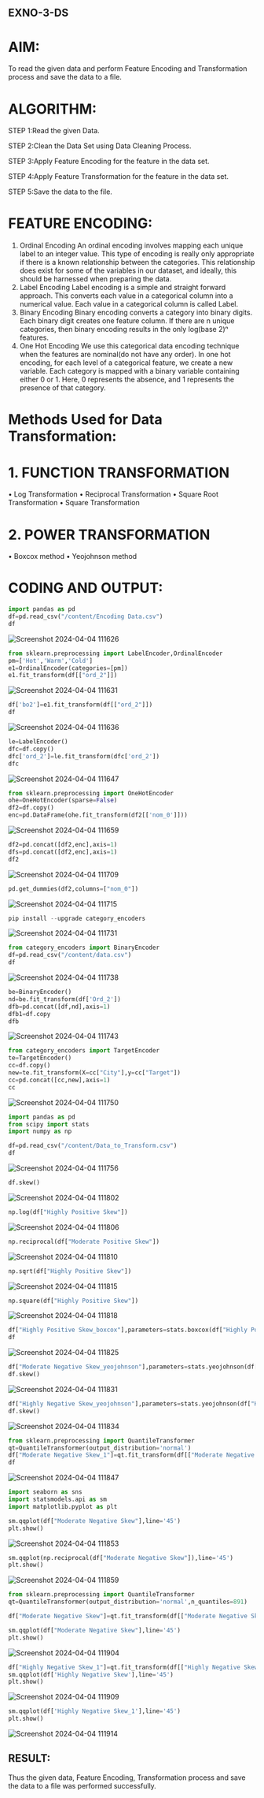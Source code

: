 ## EXNO-3-DS

# AIM:
To read the given data and perform Feature Encoding and Transformation process and save the data to a file.

# ALGORITHM:
STEP 1:Read the given Data.

STEP 2:Clean the Data Set using Data Cleaning Process.

STEP 3:Apply Feature Encoding for the feature in the data set.

STEP 4:Apply Feature Transformation for the feature in the data set.

STEP 5:Save the data to the file.

# FEATURE ENCODING:
1. Ordinal Encoding
An ordinal encoding involves mapping each unique label to an integer value. This type of encoding is really only appropriate if there is a known relationship between the categories. This relationship does exist for some of the variables in our dataset, and ideally, this should be harnessed when preparing the data.
2. Label Encoding
Label encoding is a simple and straight forward approach. This converts each value in a categorical column into a numerical value. Each value in a categorical column is called Label.
3. Binary Encoding
Binary encoding converts a category into binary digits. Each binary digit creates one feature column. If there are n unique categories, then binary encoding results in the only log(base 2)ⁿ features.
4. One Hot Encoding
We use this categorical data encoding technique when the features are nominal(do not have any order). In one hot encoding, for each level of a categorical feature, we create a new variable. Each category is mapped with a binary variable containing either 0 or 1. Here, 0 represents the absence, and 1 represents the presence of that category.

# Methods Used for Data Transformation:
  # 1. FUNCTION TRANSFORMATION
• Log Transformation
• Reciprocal Transformation
• Square Root Transformation
• Square Transformation
  # 2. POWER TRANSFORMATION
• Boxcox method
• Yeojohnson method

# CODING AND OUTPUT:
```python
import pandas as pd
df=pd.read_csv("/content/Encoding Data.csv")
df
```

![Screenshot 2024-04-04 111626](https://github.com/chandrumathiyazhagan/EXNO-3-DS/assets/119393023/63fd3945-c97f-4756-b34a-6869beca1fe5)

```python
from sklearn.preprocessing import LabelEncoder,OrdinalEncoder
pm=['Hot','Warm','Cold']
e1=OrdinalEncoder(categories=[pm])
e1.fit_transform(df[["ord_2"]])
```

![Screenshot 2024-04-04 111631](https://github.com/chandrumathiyazhagan/EXNO-3-DS/assets/119393023/f091e54e-98a7-48a6-a176-7efe895eb63d)

```python
df['bo2']=e1.fit_transform(df[["ord_2"]])
df
```

![Screenshot 2024-04-04 111636](https://github.com/chandrumathiyazhagan/EXNO-3-DS/assets/119393023/330bf243-e629-42fc-b489-2148701f5f26)

```python
le=LabelEncoder()
dfc=df.copy()
dfc['ord_2']=le.fit_transform(dfc['ord_2'])
dfc
```

![Screenshot 2024-04-04 111647](https://github.com/chandrumathiyazhagan/EXNO-3-DS/assets/119393023/626843d4-f475-4e4c-a6d4-0244f0a72f6b)

```python
from sklearn.preprocessing import OneHotEncoder
ohe=OneHotEncoder(sparse=False)
df2=df.copy()
enc=pd.DataFrame(ohe.fit_transform(df2[['nom_0']]))
```

![Screenshot 2024-04-04 111659](https://github.com/chandrumathiyazhagan/EXNO-3-DS/assets/119393023/4aa98ca9-b120-4683-bcbd-4add830db08a)

```python
df2=pd.concat([df2,enc],axis=1)
dfs=pd.concat([df2,enc],axis=1)
df2
```

![Screenshot 2024-04-04 111709](https://github.com/chandrumathiyazhagan/EXNO-3-DS/assets/119393023/3bf9819c-c032-449f-b0d7-e00ea17d8647)

```python
pd.get_dummies(df2,columns=["nom_0"])
```

![Screenshot 2024-04-04 111715](https://github.com/chandrumathiyazhagan/EXNO-3-DS/assets/119393023/4e83a9be-a857-4f1f-ad64-af05e8aa7c26)

```python
pip install --upgrade category_encoders
```
![Screenshot 2024-04-04 111731](https://github.com/chandrumathiyazhagan/EXNO-3-DS/assets/119393023/32b7c71b-0074-4146-859d-c5c28b043a1d)

```python
from category_encoders import BinaryEncoder
df=pd.read_csv("/content/data.csv")
df
```
![Screenshot 2024-04-04 111738](https://github.com/chandrumathiyazhagan/EXNO-3-DS/assets/119393023/bf69f668-d2c4-4c1b-a97b-15d7375392b1)

```python
be=BinaryEncoder()
nd=be.fit_transform(df['Ord_2'])
dfb=pd.concat([df,nd],axis=1)
dfb1=df.copy
dfb
```
![Screenshot 2024-04-04 111743](https://github.com/chandrumathiyazhagan/EXNO-3-DS/assets/119393023/64cfba3c-19e9-4001-9df9-e41aa7e2e191)

```python
from category_encoders import TargetEncoder
te=TargetEncoder()
cc=df.copy()
new=te.fit_transform(X=cc["City"],y=cc["Target"])
cc=pd.concat([cc,new],axis=1)
cc
```
![Screenshot 2024-04-04 111750](https://github.com/chandrumathiyazhagan/EXNO-3-DS/assets/119393023/6af0bfd3-e44d-4e6c-beda-989c8e4d9ff8)

```python
import pandas as pd
from scipy import stats
import numpy as np

df=pd.read_csv("/content/Data_to_Transform.csv")
df
```
![Screenshot 2024-04-04 111756](https://github.com/chandrumathiyazhagan/EXNO-3-DS/assets/119393023/6c1fd9b1-ae34-4025-91f5-4bd7cc0e44b6)

```python
df.skew()
```

![Screenshot 2024-04-04 111802](https://github.com/chandrumathiyazhagan/EXNO-3-DS/assets/119393023/fad442db-3ad9-405e-8899-933333abb4e8)

```python
np.log(df["Highly Positive Skew"])
```

![Screenshot 2024-04-04 111806](https://github.com/chandrumathiyazhagan/EXNO-3-DS/assets/119393023/147133e7-1fc1-4cd0-b21f-d7fd76cde1c5)

```python
np.reciprocal(df["Moderate Positive Skew"])
```

![Screenshot 2024-04-04 111810](https://github.com/chandrumathiyazhagan/EXNO-3-DS/assets/119393023/db1afc1e-4559-4888-b844-3e1db8d798a2)

```python
np.sqrt(df["Highly Positive Skew"])
```

![Screenshot 2024-04-04 111815](https://github.com/chandrumathiyazhagan/EXNO-3-DS/assets/119393023/24cee62f-9288-4f88-abc7-1f14b572c155)

```python
np.square(df["Highly Positive Skew"])
```

![Screenshot 2024-04-04 111818](https://github.com/chandrumathiyazhagan/EXNO-3-DS/assets/119393023/84df4534-e1bf-4a08-8ee1-a0d09441725f)

```python
df["Highly Positive Skew_boxcox"],parameters=stats.boxcox(df["Highly Positive Skew"])
df
```

![Screenshot 2024-04-04 111825](https://github.com/chandrumathiyazhagan/EXNO-3-DS/assets/119393023/0ad33d87-bb11-4a09-bfcb-8c14cb77384b)

```python
df["Moderate Negative Skew_yeojohnson"],parameters=stats.yeojohnson(df["Moderate Negative Skew"])
df.skew()
```

![Screenshot 2024-04-04 111831](https://github.com/chandrumathiyazhagan/EXNO-3-DS/assets/119393023/acd0b6c0-b423-4cee-9f15-9c0f20d0d4aa)

```python
df["Highly Negative Skew_yeojohnson"],parameters=stats.yeojohnson(df["Highly Negative Skew"])
df.skew()
```

![Screenshot 2024-04-04 111834](https://github.com/chandrumathiyazhagan/EXNO-3-DS/assets/119393023/f67f84dc-a47c-42b6-a2e4-84ba92bdc10d)

```python
from sklearn.preprocessing import QuantileTransformer
qt=QuantileTransformer(output_distribution='normal')
df["Moderate Negative Skew_1"]=qt.fit_transform(df[["Moderate Negative Skew"]])
df
```

![Screenshot 2024-04-04 111847](https://github.com/chandrumathiyazhagan/EXNO-3-DS/assets/119393023/a543471d-bbff-45cb-a489-4753d9b1f62b)

```python
import seaborn as sns
import statsmodels.api as sm
import matplotlib.pyplot as plt

sm.qqplot(df["Moderate Negative Skew"],line='45')
plt.show()
```

![Screenshot 2024-04-04 111853](https://github.com/chandrumathiyazhagan/EXNO-3-DS/assets/119393023/b90f72c5-f674-47c1-a9fd-5cd68ce32581)

```python
sm.qqplot(np.reciprocal(df["Moderate Negative Skew"]),line='45')
plt.show()
```

![Screenshot 2024-04-04 111859](https://github.com/chandrumathiyazhagan/EXNO-3-DS/assets/119393023/64b4aac4-a2a5-4957-a5a3-ae5465d55776)

```python
from sklearn.preprocessing import QuantileTransformer
qt=QuantileTransformer(output_distribution='normal',n_quantiles=891)

df["Moderate Negative Skew"]=qt.fit_transform(df[["Moderate Negative Skew"]])

sm.qqplot(df["Moderate Negative Skew"],line='45')
plt.show()
```

![Screenshot 2024-04-04 111904](https://github.com/chandrumathiyazhagan/EXNO-3-DS/assets/119393023/82a7fdde-7402-4488-9f6b-54955bdb4c31)


```python
df["Highly Negative Skew_1"]=qt.fit_transform(df[["Highly Negative Skew"]])
sm.qqplot(df['Highly Negative Skew'],line='45')
plt.show()
```
![Screenshot 2024-04-04 111909](https://github.com/chandrumathiyazhagan/EXNO-3-DS/assets/119393023/60d6c48c-a27e-490d-9fe6-daefa54d6e28)


```python
sm.qqplot(df['Highly Negative Skew_1'],line='45')
plt.show()
```
![Screenshot 2024-04-04 111914](https://github.com/chandrumathiyazhagan/EXNO-3-DS/assets/119393023/aba98554-8b84-4764-9b47-5782eb8ba0b5)



## RESULT:
Thus the given data, Feature Encoding, Transformation process and save the data to a file was performed successfully.
       
